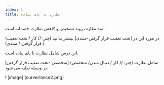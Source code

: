 ```yaml
---
index: 1
title: نظارت با پای پیاده
---
```

ضد نظارت روند تشخیص و کاهش نظارت خصمانه است.

(در مورد این در [تحت تعقیب قرار گرفتن-مبتدی] بیشتر بدانید (چتر: // کار / تحت تعقیب قرار گرفتن / مبتدی).)

این درس شامل نظارت با پای پیاده است.

[متخصص -تحت تعقیب قرار گرفتن] (چتر: // کار / دنبال شدن/ متخصص) شامل نظارت در وسیله نقلیه می شود.

! [image] (surveillance2.png)